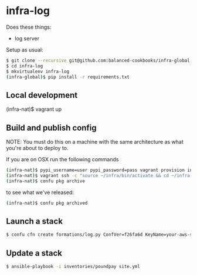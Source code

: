 # infra-log

Does these things:

- log server

Setup as usual:

```bash
$ git clone --recursive git@github.com:balanced-cookbooks/infra-global.git
$ cd infra-log
$ mkvirtualenv infra-log
(infra-global)$ pip install -r requirements.txt 
```

## Local development

(infra-nat)$ vagrant up

## Build and publish config

NOTE: You must do this on a machine with the same architecture as what you're about to deploy to.

If you are on OSX run the following commands

```bash
(infra-nat)$ pypi_username=user pypi_password=pass vagrant provision infra-log
(infra-nat)$ vagrant ssh -c "source ~/infra/bin/activate && cd ~/infra-log/ && confu pkg clean && confu pkg build"
(infra-nat)$ confu pkg archive
```

to see what we've released:

```bash
(infra-nat)$ confu pkg archived
```


## Launch a stack

```bash
$ confu cfn create formations/log.py ConfVer=f26fa6d KeyName=your-aws-ssh-key-name
```


## Update a stack

```bash
$ ansible-playbook -i inventories/poundpay site.yml
```
